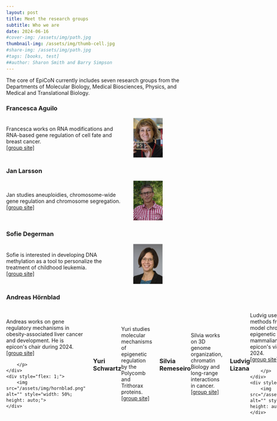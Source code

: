 ```yaml
---
layout: post
title: Meet the research groups
subtitle: Who we are
date: 2024-06-16
#cover-img: /assets/img/path.jpg
thumbnail-img: /assets/img/thumb-cell.jpg
#share-img: /assets/img/path.jpg
#tags: [books, test]
##author: Sharon Smith and Barry Simpson
---
```


The core of EpiCoN currently includes seven research groups from the Departments of Molecular Biology, Medical Biosciences, Physics, and Medical and Translational Biology.


### Francesca Aguilo 
<div style="display: flex; align-items: center; justify-content: space-between;">
    <div style="flex: 2; padding-right: 20px;">
        <p>
            Francesca works on RNA modifications and RNA-based gene regulation of cell fate and breast cancer. <br>
            <a href="https://www.umu.se/forskning/grupper/francesca-aguilo/">[group site]</a>
        </p>
    </div>
    <div style="flex: 1;">
        <img src="/assets/img/aguilo.jpg" alt="" style="width: 50%; height: auto;">
    </div>
</div>


### Jan Larsson
<div style="display: flex; align-items: center; justify-content: space-between;">
    <div style="flex: 2; padding-right: 20px;">
        <p>
            Jan studies aneuploidies, chromosome-wide gene regulation and chromosome segregation.<br>
            <a href="https://www.umu.se/en/research/groups/chromosome-wide-gene-regulatory-mechanisms/">[group site]</a>
        </p>
    </div>
    <div style="flex: 1;">
        <img src="/assets/img/larsson.jpg" alt="Descriptive Alt Text" style="width: 50%; height: auto;">
    </div>
</div>

### Sofie Degerman
<div style="display: flex; align-items: center;">
    <div style="flex: 2; padding-right: 20px;">
        <p>
        	Sofie is interested in developing DNA methylation as a tool to personalize the treatment of childhood leukemia. <br>
			 <a href="https://www.umu.se/en/research/groups/sofie-degerman/">[group site]</a>
        </p>
    </div>
    <div style="flex: 1;">
        <img src="/assets/img/degerman.png" alt="" style="width: 50%; height: auto;">
    </div>

</div>


### Andreas Hörnblad 
<div style="display: flex; align-items: center; justify-content: space-between;">
    <div style="flex: 2; padding-right: 20px;">
        <p>
            Andreas works on gene regulatory mechanisms in obesity-associated liver cancer and development. He is epicon's chair during 2024. <br>
            <a href="https://www.umu.se/forskning/grupper/andreas-hornblad/">[group site]</a>

        </p>
    </div>
    <div style="flex: 1;">
        <img src="/assets/img/hornblad.png" alt="" style="width: 50%; height: auto;">
    </div>
</div>

### Yuri Schwartz
<div style="display: flex; align-items: center; justify-content: space-between;">
    <div style="flex: 2; padding-right: 20px;">
        <p>
            Yuri studies molecular mechanisms of epigenetic regulation by the Polycomb and Trithorax proteins. <br>
            <a href="https://www.umu.se/en/research/groups/yuri-schwartz/">[group site]</a>
        </p>
    </div>
    <div style="flex: 1;">
        <img src="/assets/img/schwartz.jpg" alt="Descriptive Alt Text" style="width: 50%; height: auto;">
    </div>
</div>


### Silvia Remeseiro
<div style="display: flex; align-items: center; justify-content: space-between;">
    <div style="flex: 2; padding-right: 20px;">
        <p>
            Silvia works on 3D genome organization,  chromatin Biology and long-range interactions in cancer. <br>
            <a href="https://www.umu.se/en/research/groups/silvia-remeseiro/">[group site]</a>
        </p>
    </div>
    <div style="flex: 1;">
        <img src="/assets/img/remeseiro.jpg" alt="Descriptive Alt Text" style="width: 50%; height: auto;">
    </div>
</div>


### Ludvig Lizana 
<div style="display: flex; align-items: center; justify-content: space-between;">
    <div style="flex: 2; padding-right: 20px;">
        <p>
            Ludvig uses theoretical methods from physics to model chromatin folding, epigenetic regulation and mammalian aging. He is epicon's vice chair during 2024.<br>
            <a href="https://lizanalab.github.io">[group site]</a>

        </p>
    </div>
    <div style="flex: 1;">
        <img src="/assets/img/lizana.jpg" alt="" style="width: 50%; height: auto;">
    </div>
</div>










